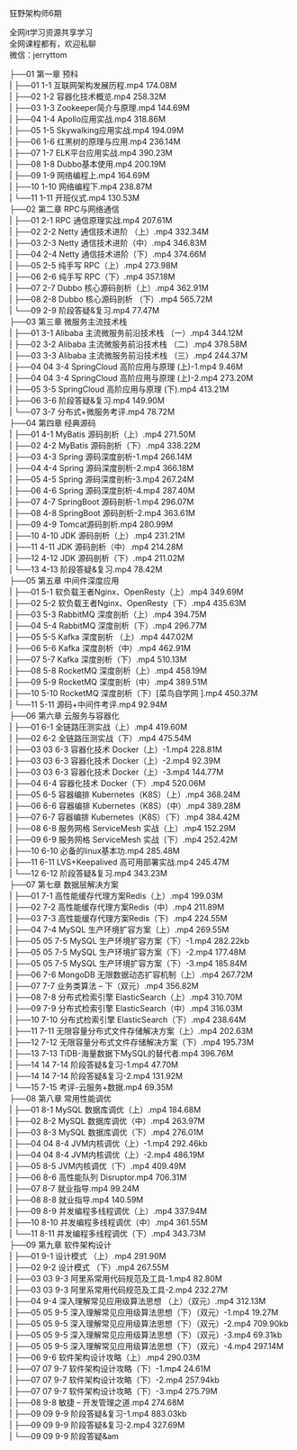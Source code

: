 狂野架构师6期

全网it学习资源共享学习<br>全网课程都有，欢迎私聊<br>微信：jerryttom<br>

├──01 第一章 预科<br> | ├──01 1-1 互联网架构发展历程.mp4 174.08M<br> | ├──02 1-2 容器化技术概览.mp4 258.32M<br> | ├──03 1-3 Zookeeper简介与原理.mp4 144.69M<br> | ├──04 1-4 Apollo应用实战.mp4 318.86M<br> | ├──05 1-5 Skywalking应用实战.mp4 194.09M<br> | ├──06 1-6 红黑树的原理与应用.mp4 236.14M<br> | ├──07 1-7 ELK平台应用实战.mp4 390.23M<br> | ├──08 1-8 Dubbo基本使用.mp4 200.19M<br> | ├──09 1-9 网络编程上.mp4 164.69M<br> | ├──10 1-10 网络编程下.mp4 238.87M<br> | └──11 1-11 开班仪式.mp4 130.53M<br> ├──02 第二章 RPC与网络通信<br> | ├──01 2-1 RPC 通信原理实战.mp4 207.61M<br> | ├──02 2-2 Netty 通信技术进阶 （上）.mp4 332.34M<br> | ├──03 2-3 Netty 通信技术进阶（中）.mp4 346.83M<br> | ├──04 2-4 Netty 通信技术进阶（下）.mp4 374.66M<br> | ├──05 2-5 纯手写 RPC（上）.mp4 273.98M<br> | ├──06 2-6 纯手写 RPC（下）.mp4 357.18M<br> | ├──07 2-7 Dubbo 核心源码剖析（上）.mp4 362.91M<br> | ├──08 2-8 Dubbo 核心源码剖析 （下）.mp4 565.72M<br> | └──09 2-9 阶段答疑&amp;复习.mp4 77.47M<br> ├──03 第三章 微服务主流技术栈<br> | ├──01 3-1 Alibaba 主流微服务前沿技术栈 （一）.mp4 344.12M<br> | ├──02 3-2 Alibaba 主流微服务前沿技术栈 （二）.mp4 378.58M<br> | ├──03 3-3 Alibaba 主流微服务前沿技术栈 （三）.mp4 244.37M<br> | ├──04 04 3-4 SpringCloud 高阶应用与原理 (上)-1.mp4 9.46M<br> | ├──04 04 3-4 SpringCloud 高阶应用与原理 (上)-2.mp4 273.20M<br> | ├──05 3-5 SpringCloud 高阶应用与原理 (下).mp4 413.21M<br> | ├──06 3-6 阶段答疑&amp;复习.mp4 149.90M<br> | └──07 3-7 分布式+微服务考评.mp4 78.72M<br> ├──04 第四章 经典源码<br> | ├──01 4-1 MyBatis 源码剖析（上）.mp4 271.50M<br> | ├──02 4-2 MyBatis 源码剖析（下）.mp4 338.22M<br> | ├──03 4-3 Spring 源码深度剖析-1.mp4 266.14M<br> | ├──04 4-4 Spring 源码深度剖析-2.mp4 366.18M<br> | ├──05 4-5 Spring 源码深度剖析-3.mp4 267.24M<br> | ├──06 4-6 Spring 源码深度剖析-4.mp4 287.40M<br> | ├──07 4-7 SpringBoot 源码剖析-1.mp4 296.07M<br> | ├──08 4-8 SpringBoot 源码剖析-2.mp4 363.61M<br> | ├──09 4-9 Tomcat源码剖析.mp4 280.99M<br> | ├──10 4-10 JDK 源码剖析（上）.mp4 231.21M<br> | ├──11 4-11 JDK 源码剖析（中）.mp4 214.28M<br> | ├──12 4-12 JDK 源码剖析（下）.mp4 211.02M<br> | └──13 4-13 阶段答疑&amp;复习.mp4 78.42M<br> ├──05 第五章 中间件深度应用<br> | ├──01 5-1 软负载王者Nginx、OpenResty（上）.mp4 349.69M<br> | ├──02 5-2 软负载王者Nginx、OpenResty（下）.mp4 435.63M<br> | ├──03 5-3 RabbitMQ 深度剖析（上）.mp4 394.75M<br> | ├──04 5-4 RabbitMQ 深度剖析（下）.mp4 296.77M<br> | ├──05 5-5 Kafka 深度剖析 （上）.mp4 447.02M<br> | ├──06 5-6 Kafka 深度剖析（中）.mp4 462.91M<br> | ├──07 5-7 Kafka 深度剖析（下）.mp4 510.13M<br> | ├──08 5-8 RocketMQ 深度剖析（上）.mp4 458.19M<br> | ├──09 5-9 RocketMQ 深度剖析（中）.mp4 389.51M<br> | ├──10 5-10 RocketMQ 深度剖析（下）[菜鸟自学网 ].mp4 450.37M<br> | └──11 5-11 源码+中间件考评.mp4 92.94M<br> ├──06 第六章 云服务与容器化<br> | ├──01 6-1 全链路压测实战（上）.mp4 419.60M<br> | ├──02 6-2 全链路压测实战（下）.mp4 475.54M<br> | ├──03 03 6-3 容器化技术 Docker（上）-1.mp4 228.81M<br> | ├──03 03 6-3 容器化技术 Docker（上）-2.mp4 92.39M<br> | ├──03 03 6-3 容器化技术 Docker（上）-3.mp4 144.77M<br> | ├──04 6-4 容器化技术 Docker（下）.mp4 520.06M<br> | ├──05 6-5 容器编排 Kubernetes（K8S）（上）.mp4 368.24M<br> | ├──06 6-6 容器编排 Kubernetes（K8S）（中）.mp4 389.28M<br> | ├──07 6-7 容器编排 Kubernetes（K8S）（下）.mp4 384.42M<br> | ├──08 6-8 服务网格 ServiceMesh 实战（上）.mp4 152.29M<br> | ├──09 6-9 服务网格 ServiceMesh 实战（下）.mp4 252.42M<br> | ├──10 6-10 必备的linux基本功.mp4 285.48M<br> | ├──11 6-11 LVS+Keepalived 高可用部署实战.mp4 245.47M<br> | └──12 6-12 阶段答疑&amp;复习.mp4 343.23M<br> ├──07 第七章 数据层解决方案<br> | ├──01 7-1 高性能缓存代理方案Redis（上）.mp4 199.03M<br> | ├──02 7-2 高性能缓存代理方案Redis（中）.mp4 211.89M<br> | ├──03 7-3 高性能缓存代理方案Redis（下）.mp4 224.55M<br> | ├──04 7-4 MySQL 生产环境扩容方案（上）.mp4 269.55M<br> | ├──05 05 7-5 MySQL 生产环境扩容方案（下）-1.mp4 282.22kb<br> | ├──05 05 7-5 MySQL 生产环境扩容方案（下）-2.mp4 177.48M<br> | ├──05 05 7-5 MySQL 生产环境扩容方案（下）-3.mp4 185.84M<br> | ├──06 7-6 MongoDB 无限数据动态扩容机制（上）.mp4 267.72M<br> | ├──07 7-7 业务类算法 – 下（双元）.mp4 356.82M<br> | ├──08 7-8 分布式检索引擎 ElasticSearch（上）.mp4 310.70M<br> | ├──09 7-9 分布式检索引擎 ElasticSearch（中）.mp4 316.03M<br> | ├──10 7-10 分布式检索引擎 ElasticSearch（下）.mp4 238.64M<br> | ├──11 7-11 无限容量分布式文件存储解决方案（上）.mp4 202.63M<br> | ├──12 7-12 无限容量分布式文件存储解决方案（下）.mp4 195.73M<br> | ├──13 7-13 TiDB-海量数据下MySQL的替代者.mp4 396.76M<br> | ├──14 14 7-14 阶段答疑&amp;复习-1.mp4 47.70M<br> | ├──14 14 7-14 阶段答疑&amp;复习-2.mp4 131.92M<br> | └──15 7-15 考评-云服务+数据.mp4 69.35M<br> ├──08 第八章 常用性能调优<br> | ├──01 8-1 MySQL 数据库调优（上）.mp4 184.68M<br> | ├──02 8-2 MySQL 数据库调优（中）.mp4 263.97M<br> | ├──03 8-3 MySQL 数据库调优（下）.mp4 276.01M<br> | ├──04 04 8-4 JVM内核调优（上）-1.mp4 292.46kb<br> | ├──04 04 8-4 JVM内核调优（上）-2.mp4 486.19M<br> | ├──05 8-5 JVM内核调优（下）.mp4 409.49M<br> | ├──06 8-6 高性能队列 Disruptor.mp4 706.31M<br> | ├──07 8-7 就业指导.mp4 99.24M<br> | ├──08 8-8 就业指导.mp4 140.59M<br> | ├──09 8-9 并发编程多线程调优（上）.mp4 337.94M<br> | ├──10 8-10 并发编程多线程调优（中）.mp4 361.55M<br> | └──11 8-11 并发编程多线程调优（下）.mp4 343.73M<br> ├──09 第九章 软件架构设计<br> | ├──01 9-1 设计模式 （上）.mp4 291.90M<br> | ├──02 9-2 设计模式 （下）.mp4 267.55M<br> | ├──03 03 9-3 阿里系常用代码规范及工具-1.mp4 82.80M<br> | ├──03 03 9-3 阿里系常用代码规范及工具-2.mp4 232.27M<br> | ├──04 9-4 深入理解常见应用级算法思想 （上）（双元）.mp4 312.13M<br> | ├──05 05 9-5 深入理解常见应用级算法思想（下）（双元）-1.mp4 19.27M<br> | ├──05 05 9-5 深入理解常见应用级算法思想（下）（双元）-2.mp4 709.90kb<br> | ├──05 05 9-5 深入理解常见应用级算法思想（下）（双元）-3.mp4 69.31kb<br> | ├──05 05 9-5 深入理解常见应用级算法思想（下）（双元）-4.mp4 297.14M<br> | ├──06 9-6 软件架构设计攻略（上）.mp4 290.03M<br> | ├──07 07 9-7 软件架构设计攻略（下）-1.mp4 24.61M<br> | ├──07 07 9-7 软件架构设计攻略（下）-2.mp4 257.94kb<br> | ├──07 07 9-7 软件架构设计攻略（下）-3.mp4 275.79M<br> | ├──08 9-8 敏捷 – 开发管理之道.mp4 274.68M<br> | ├──09 09 9-9 阶段答疑&amp;复习-1.mp4 883.03kb<br> | ├──09 09 9-9 阶段答疑&amp;复习-2.mp4 327.69M<br> | └──09 09 9-9 阶段答疑&am